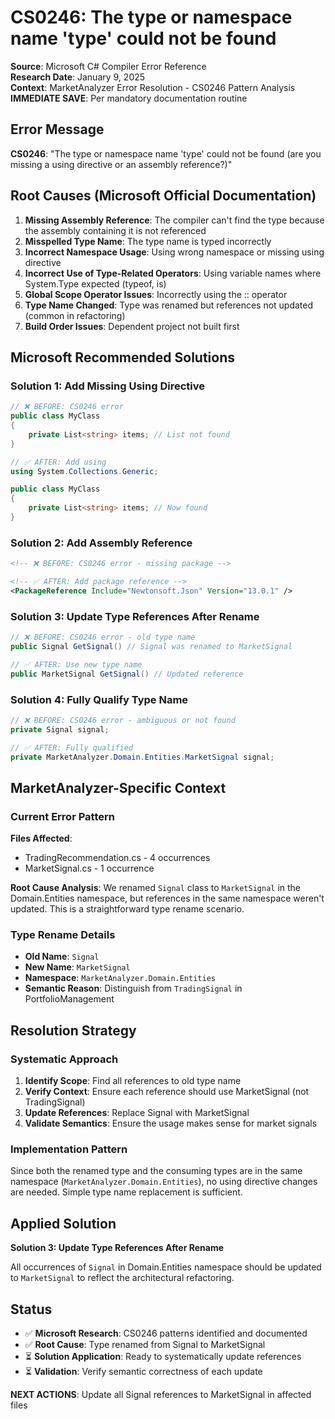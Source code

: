 # CS0246: The type or namespace name 'type' could not be found

**Source**: Microsoft C# Compiler Error Reference  
**Research Date**: January 9, 2025  
**Context**: MarketAnalyzer Error Resolution - CS0246 Pattern Analysis  
**IMMEDIATE SAVE**: Per mandatory documentation routine  

## Error Message

**CS0246**: "The type or namespace name 'type' could not be found (are you missing a using directive or an assembly reference?)"

## Root Causes (Microsoft Official Documentation)

1. **Missing Assembly Reference**: The compiler can't find the type because the assembly containing it is not referenced
2. **Misspelled Type Name**: The type name is typed incorrectly
3. **Incorrect Namespace Usage**: Using wrong namespace or missing using directive
4. **Incorrect Use of Type-Related Operators**: Using variable names where System.Type expected (typeof, is)
5. **Global Scope Operator Issues**: Incorrectly using the :: operator
6. **Type Name Changed**: Type was renamed but references not updated (common in refactoring)
7. **Build Order Issues**: Dependent project not built first

## Microsoft Recommended Solutions

### Solution 1: Add Missing Using Directive
```csharp
// ❌ BEFORE: CS0246 error
public class MyClass
{
    private List<string> items; // List not found
}

// ✅ AFTER: Add using
using System.Collections.Generic;

public class MyClass
{
    private List<string> items; // Now found
}
```

### Solution 2: Add Assembly Reference
```xml
<!-- ❌ BEFORE: CS0246 error - missing package -->

<!-- ✅ AFTER: Add package reference -->
<PackageReference Include="Newtonsoft.Json" Version="13.0.1" />
```

### Solution 3: Update Type References After Rename
```csharp
// ❌ BEFORE: CS0246 error - old type name
public Signal GetSignal() // Signal was renamed to MarketSignal

// ✅ AFTER: Use new type name
public MarketSignal GetSignal() // Updated reference
```

### Solution 4: Fully Qualify Type Name
```csharp
// ❌ BEFORE: CS0246 error - ambiguous or not found
private Signal signal;

// ✅ AFTER: Fully qualified
private MarketAnalyzer.Domain.Entities.MarketSignal signal;
```

## MarketAnalyzer-Specific Context

### Current Error Pattern
**Files Affected**:
- TradingRecommendation.cs - 4 occurrences
- MarketSignal.cs - 1 occurrence

**Root Cause Analysis**:
We renamed `Signal` class to `MarketSignal` in the Domain.Entities namespace, but references in the same namespace weren't updated. This is a straightforward type rename scenario.

### Type Rename Details
- **Old Name**: `Signal`
- **New Name**: `MarketSignal`
- **Namespace**: `MarketAnalyzer.Domain.Entities`
- **Semantic Reason**: Distinguish from `TradingSignal` in PortfolioManagement

## Resolution Strategy

### Systematic Approach
1. **Identify Scope**: Find all references to old type name
2. **Verify Context**: Ensure each reference should use MarketSignal (not TradingSignal)
3. **Update References**: Replace Signal with MarketSignal
4. **Validate Semantics**: Ensure the usage makes sense for market signals

### Implementation Pattern
Since both the renamed type and the consuming types are in the same namespace (`MarketAnalyzer.Domain.Entities`), no using directive changes are needed. Simple type name replacement is sufficient.

## Applied Solution

**Solution 3: Update Type References After Rename**

All occurrences of `Signal` in Domain.Entities namespace should be updated to `MarketSignal` to reflect the architectural refactoring.

## Status

- ✅ **Microsoft Research**: CS0246 patterns identified and documented
- ✅ **Root Cause**: Type renamed from Signal to MarketSignal
- ⏳ **Solution Application**: Ready to systematically update references
- ⏳ **Validation**: Verify semantic correctness of each update

**NEXT ACTIONS**: Update all Signal references to MarketSignal in affected files